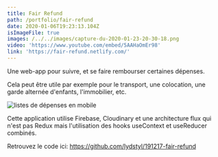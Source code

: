 ```yaml
---
title: Fair Refund
path: /portfolio/fair-refund
date: 2020-01-06T19:23:13.104Z
isImageFile: true
images: /../../images/capture-du-2020-01-23-20-30-18.png
video: 'https://www.youtube.com/embed/5AAHaOmEr98'
link: 'https://fair-refund.netlify.com/'
---
```

Une web-app pour suivre, et se faire rembourser certaines dépenses. 

Cela peut être utile par exemple pour le transport, une colocation, une garde alternée d'enfants, l'immobilier, etc.

![listes de dépenses en mobile](/../../images/capture-du-2020-01-23-20-31-29.png "listes de dépenses en mobile")

Cette application utilise Firebase, Cloudinary et une architecture flux qui n'est pas Redux mais l'utilisation des hooks useContext et useReducer combinés.

Retrouvez le code ici: <https://github.com/lydstyl/191217-fair-refund>
